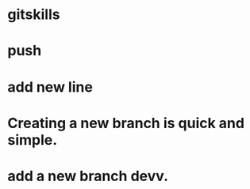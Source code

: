 # gitskills
# push
# add new line
# Creating a new branch is quick and simple.
# add a new branch devv.